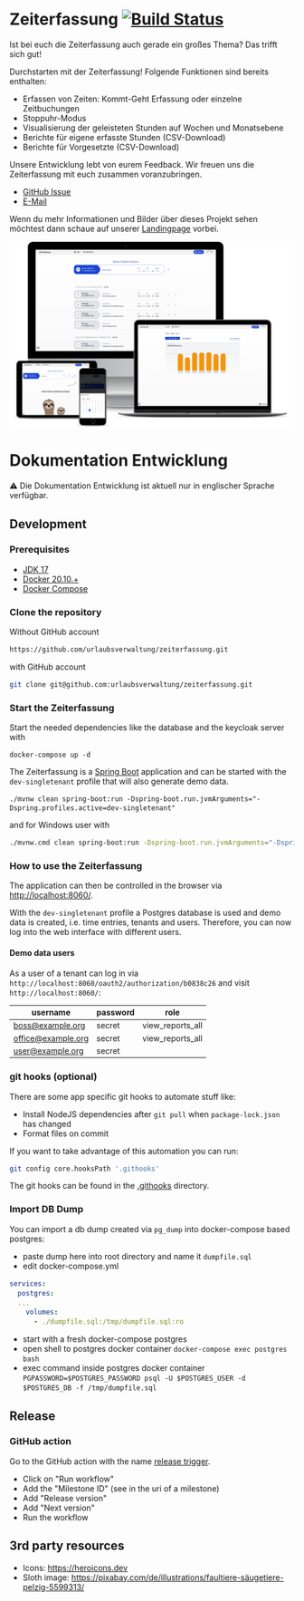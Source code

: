 # Zeiterfassung [![Build Status](https://github.com/urlaubsverwaltung/zeiterfassung/workflows/Build/badge.svg)](https://github.com/urlaubsverwaltung/zeiterfassung/actions?query=workflow%3A%22Build)

Ist bei euch die Zeiterfassung auch gerade ein großes Thema? Das trifft sich gut!

Durchstarten mit der Zeiterfassung! Folgende Funktionen sind bereits enthalten:

* Erfassen von Zeiten: Kommt-Geht Erfassung oder einzelne Zeitbuchungen
* Stoppuhr-Modus
* Visualisierung der geleisteten Stunden auf Wochen und Monatsebene
* Berichte für eigene erfasste Stunden (CSV-Download)
* Berichte für Vorgesetzte (CSV-Download)

Unsere Entwicklung lebt von eurem Feedback. Wir freuen uns die Zeiterfassung mit euch zusammen voranzubringen.
* [GitHub Issue](https://github.com/urlaubsverwaltung/zeiterfassung/issues/new/choose)
* [E-Mail](mailto:info@urlaubsverwaltung.cloud?subject=Zeiterfassung%20-%20Nutzer%20Feedback)

Wenn du mehr Informationen und Bilder über dieses Projekt sehen möchtest dann schaue auf unserer [Landingpage](https://urlaubsverwaltung.cloud/zeiterfassung/) vorbei.

![Ein Bild der Zeiterfassung auf verschiedenen Endgeräten](docs/zeiterfassung-screens.png)

# Dokumentation Entwicklung

⚠️ Die Dokumentation Entwicklung ist aktuell nur in englischer Sprache verfügbar.

## Development

### Prerequisites

* [JDK 17](https://adoptium.net)
* [Docker 20.10.+](https://docs.docker.com/get-docker/)
* [Docker Compose](https://docs.docker.com/compose/install/)


### Clone the repository

Without GitHub account

```bash
https://github.com/urlaubsverwaltung/zeiterfassung.git
```

with GitHub account

```bash
git clone git@github.com:urlaubsverwaltung/zeiterfassung.git
```

### Start the Zeiterfassung

Start the needed dependencies like the database and the keycloak server with

```shell
docker-compose up -d
```

The Zeiterfassung is a [Spring Boot](http://projects.spring.io/spring-boot/) application and can be started 
with the `dev-singletenant` profile that will also generate demo data.

```shell
./mvnw clean spring-boot:run -Dspring-boot.run.jvmArguments="-Dspring.profiles.active=dev-singletenant"
```

and for Windows user with

```bash
./mvnw.cmd clean spring-boot:run -Dspring-boot.run.jvmArguments="-Dspring.profiles.active=singletenant"
```

### How to use the Zeiterfassung

The application can then be controlled in the browser via [http://localhost:8060/](http://localhost:8060/).

With the `dev-singletenant` profile a Postgres database is used and demo data is created,
i.e. time entries, tenants and users. Therefore, you can now log into the web interface with different
users.

#### Demo data users 

As a user of a tenant can log in via `http://localhost:8060/oauth2/authorization/b0838c26` and visit `http://localhost:8060/`:

| username            | password | role             |
|---------------------|----------|------------------|
| boss@example.org    | secret   | view_reports_all |
| office@example.org  | secret   | view_reports_all |
| user@example.org    | secret   |                  |


### git hooks (optional)

There are some app specific git hooks to automate stuff like:

* Install NodeJS dependencies after `git pull` when `package-lock.json` has changed
* Format files on commit

If you want to take advantage of this automation you can run:

```bash
git config core.hooksPath '.githooks' 
```

The git hooks can be found in the [.githooks](./.githooks/) directory.

### Import DB Dump

You can import a db dump created via `pg_dump` into docker-compose based postgres:

* paste dump here into root directory and name it `dumpfile.sql`
* edit docker-compose.yml 
```yaml
services:
  postgres:
  ...
    volumes:
      - ./dumpfile.sql:/tmp/dumpfile.sql:ro
```
* start with a fresh docker-compose postgres
* open shell to postgres docker container `docker-compose exec postgres bash`
* exec command inside postgres docker container `PGPASSWORD=$POSTGRES_PASSWORD psql -U $POSTGRES_USER -d $POSTGRES_DB -f /tmp/dumpfile.sql`

## Release

### GitHub action

Go to the GitHub action with the name [release trigger][github-action-release-trigger].
* Click on "Run workflow"
* Add the "Milestone ID" (see in the uri of a milestone)
* Add "Release version"
* Add "Next version"
* Run the workflow

## 3rd party resources

* Icons: https://heroicons.dev
* Sloth image: https://pixabay.com/de/illustrations/faultiere-säugetiere-pelzig-5599313/

[github-action-release-trigger]: https://github.com/focus-shift/zeiterfassung/actions/workflows/release-trigger.yml "Release Trigger"
